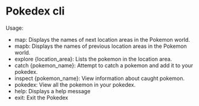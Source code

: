 # Pokedex cli
Usage:
<ul>
  <li>map: Displays the names of next location areas in the Pokemon world.</li>
  <li>mapb: Displays the names of previous location areas in the Pokemon world.</li>
  <li>explore {location_area}: Lists the pokemon in the location area.</li>
  <li>catch {pokemon_name}: Attempt to catch a pokemon and add it to your pokedex.</li>
  <li>inspect {pokemon_name}: View information about caught pokemon.</li>
  <li>pokedex: View all the pokemon in your pokedex.</li>
  <li>help: Displays a help message</li>
  <li>exit: Exit the Pokedex</li>
</ul>
